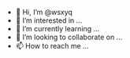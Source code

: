 - 👋 Hi, I’m @wsxyq
- 👀 I’m interested in ...
- 🌱 I’m currently learning ...
- 💞️ I’m looking to collaborate on ...
- 📫 How to reach me ...

<!---
wsxyq/wsxyq is a ✨ special ✨ repository because its `README.md` (this file) appears on your GitHub profile.
You can click the Preview link to take a look at your changes.
--->
